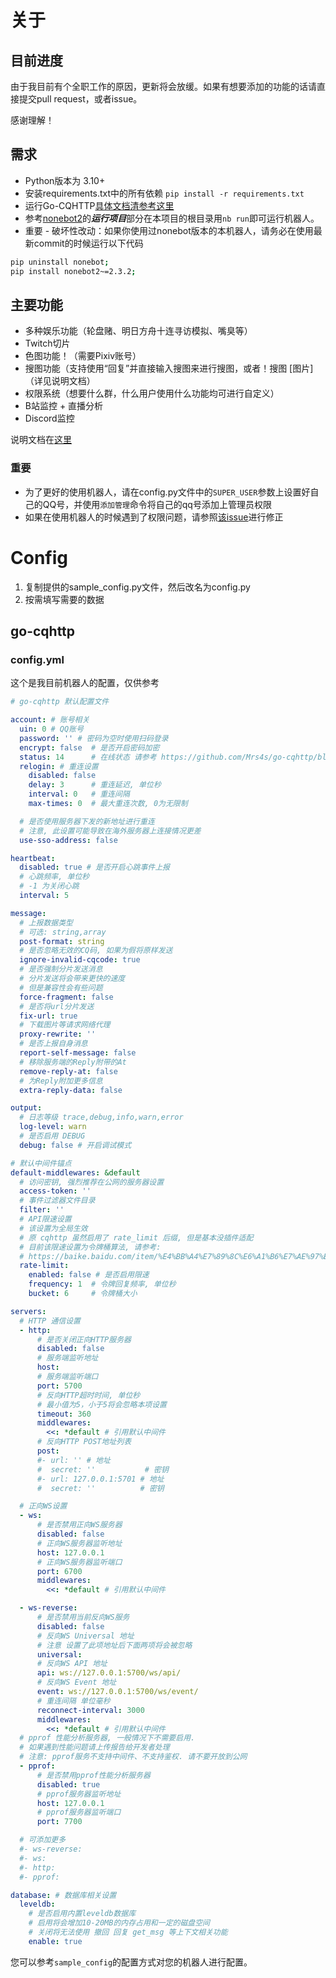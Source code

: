 # 关于	

## 目前进度

由于我目前有个全职工作的原因，更新将会放缓。如果有想要添加的功能的话请直接提交pull request，或者issue。

感谢理解！

## 需求

* Python版本为 3.10+
* 安装requirements.txt中的所有依赖 `pip install -r requirements.txt`
* 运行Go-CQHTTP[具体文档清参考这里](https://github.com/Mrs4s/go-cqhttp)
* 参考[nonebot2](https://nonebot.dev/docs/quick-start)的***运行项目***部分在本项目的根目录用`nb run`即可运行机器人。
* 重要 - 破坏性改动：如果你使用过nonebot版本的本机器人，请务必在使用最新commit的时候运行以下代码

```bash
pip uninstall nonebot;
pip install nonebot2~=2.3.2;
```

## 主要功能

* 多种娱乐功能（轮盘赌、明日方舟十连寻访模拟、嘴臭等）
* Twitch切片
* 色图功能！（需要Pixiv账号）
* 搜图功能（支持使用“回复”并直接输入搜图来进行搜图，或者！搜图 [图片]（详见说明文档）
* 权限系统（想要什么群，什么用户使用什么功能均可进行自定义）
* B站监控 + 直播分析
* Discord监控

说明文档在[这里](https://github.com/remiliacn/Lingye-Bot)

### 重要
* 为了更好的使用机器人，请在config.py文件中的`SUPER_USER`参数上设置好自己的QQ号，并使用`添加管理`命令将自己的qq号添加上管理员权限
* 如果在使用机器人的时候遇到了权限问题，请参照[该issue](https://github.com/remiliacn/qqBot/issues/13#issuecomment-1012546963)进行修正


# Config
1. 复制提供的sample_config.py文件，然后改名为config.py
2. 按需填写需要的数据

## go-cqhttp

### config.yml

这个是我目前机器人的配置，仅供参考
```yml
# go-cqhttp 默认配置文件

account: # 账号相关
  uin: 0 # QQ账号
  password: '' # 密码为空时使用扫码登录
  encrypt: false  # 是否开启密码加密
  status: 14      # 在线状态 请参考 https://github.com/Mrs4s/go-cqhttp/blob/dev/docs/config.md#在线状态
  relogin: # 重连设置
    disabled: false
    delay: 3      # 重连延迟, 单位秒
    interval: 0   # 重连间隔
    max-times: 0  # 最大重连次数, 0为无限制

  # 是否使用服务器下发的新地址进行重连
  # 注意, 此设置可能导致在海外服务器上连接情况更差
  use-sso-address: false

heartbeat:
  disabled: true # 是否开启心跳事件上报
  # 心跳频率, 单位秒
  # -1 为关闭心跳
  interval: 5

message:
  # 上报数据类型
  # 可选: string,array
  post-format: string
  # 是否忽略无效的CQ码, 如果为假将原样发送
  ignore-invalid-cqcode: true
  # 是否强制分片发送消息
  # 分片发送将会带来更快的速度
  # 但是兼容性会有些问题
  force-fragment: false
  # 是否将url分片发送
  fix-url: true
  # 下载图片等请求网络代理
  proxy-rewrite: ''
  # 是否上报自身消息
  report-self-message: false
  # 移除服务端的Reply附带的At
  remove-reply-at: false
  # 为Reply附加更多信息
  extra-reply-data: false

output:
  # 日志等级 trace,debug,info,warn,error
  log-level: warn
  # 是否启用 DEBUG
  debug: false # 开启调试模式

# 默认中间件锚点
default-middlewares: &default
  # 访问密钥, 强烈推荐在公网的服务器设置
  access-token: ''
  # 事件过滤器文件目录
  filter: ''
  # API限速设置
  # 该设置为全局生效
  # 原 cqhttp 虽然启用了 rate_limit 后缀, 但是基本没插件适配
  # 目前该限速设置为令牌桶算法, 请参考:
  # https://baike.baidu.com/item/%E4%BB%A4%E7%89%8C%E6%A1%B6%E7%AE%97%E6%B3%95/6597000?fr=aladdin
  rate-limit:
    enabled: false # 是否启用限速
    frequency: 1  # 令牌回复频率, 单位秒
    bucket: 6     # 令牌桶大小

servers:
  # HTTP 通信设置
  - http:
      # 是否关闭正向HTTP服务器
      disabled: false
      # 服务端监听地址
      host: 
      # 服务端监听端口
      port: 5700
      # 反向HTTP超时时间, 单位秒
      # 最小值为5，小于5将会忽略本项设置
      timeout: 360
      middlewares:
        <<: *default # 引用默认中间件
      # 反向HTTP POST地址列表
      post:
      #- url: '' # 地址
      #  secret: ''           # 密钥
      #- url: 127.0.0.1:5701 # 地址
      #  secret: ''          # 密钥

  # 正向WS设置
  - ws:
      # 是否禁用正向WS服务器
      disabled: false
      # 正向WS服务器监听地址
      host: 127.0.0.1
      # 正向WS服务器监听端口
      port: 6700
      middlewares:
        <<: *default # 引用默认中间件

  - ws-reverse:
      # 是否禁用当前反向WS服务
      disabled: false
      # 反向WS Universal 地址
      # 注意 设置了此项地址后下面两项将会被忽略
      universal: 
      # 反向WS API 地址
      api: ws://127.0.0.1:5700/ws/api/
      # 反向WS Event 地址
      event: ws://127.0.0.1:5700/ws/event/
      # 重连间隔 单位毫秒
      reconnect-interval: 3000
      middlewares:
        <<: *default # 引用默认中间件
  # pprof 性能分析服务器, 一般情况下不需要启用.
  # 如果遇到性能问题请上传报告给开发者处理
  # 注意: pprof服务不支持中间件、不支持鉴权. 请不要开放到公网
  - pprof:
      # 是否禁用pprof性能分析服务器
      disabled: true
      # pprof服务器监听地址
      host: 127.0.0.1
      # pprof服务器监听端口
      port: 7700

  # 可添加更多
  #- ws-reverse:
  #- ws:
  #- http:
  #- pprof:

database: # 数据库相关设置
  leveldb:
    # 是否启用内置leveldb数据库
    # 启用将会增加10-20MB的内存占用和一定的磁盘空间
    # 关闭将无法使用 撤回 回复 get_msg 等上下文相关功能
    enable: true
```

您可以参考`sample_config`的配置方式对您的机器人进行配置。
